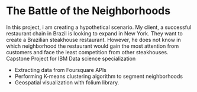 The Battle of the Neighborhoods
=====================
In this project, i am creating a hypothetical scenario. My client, a successful restaurant chain in Brazil is looking to expand in New York. 
They want to create a Brazilian steakhouse restaurant. However, he does not know in which neighborhood the restaurant would gain the most attention
from customers and face the least competition from other steakhouses.
Capstone Project for IBM Data science specialization

* Extracting data from Foursquare APIs
* Performing K-means clustering algorithm to segment neighborhoods
* Geospatial visualization with folium library.
